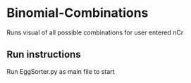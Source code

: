 # Binomial-Combinations
Runs visual of all possible combinations for user entered nCr

## Run instructions ##

Run EggSorter.py as main file to start
